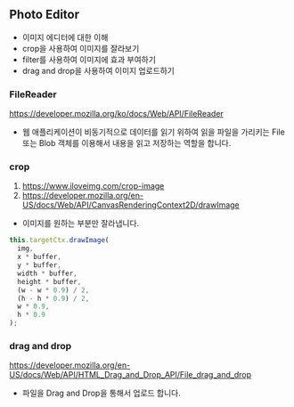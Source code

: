 ## Photo Editor

- 이미지 에디터에 대한 이해
- crop을 사용하여 이미지를 잘라보기
- filter를 사용하여 이미지에 효과 부여하기
- drag and drop을 사용하여 이미지 업로드하기

### FileReader

https://developer.mozilla.org/ko/docs/Web/API/FileReader

- 웹 애플리케이션이 비동기적으로 데이터를 읽기 위하여 읽을 파일을 가리키는 File 또는 Blob 객체를 이용해서 내용을 읽고 저장하는 역할을 합니다.

### crop

1. https://www.iloveimg.com/crop-image
1. https://developer.mozilla.org/en-US/docs/Web/API/CanvasRenderingContext2D/drawImage

- 이미지를 원하는 부분만 잘라냅니다.

```js
this.targetCtx.drawImage(
  img,
  x * buffer,
  y * buffer,
  width * buffer,
  height * buffer,
  (w - w * 0.9) / 2,
  (h - h * 0.9) / 2,
  w * 0.9,
  h * 0.9
);
```

### drag and drop

https://developer.mozilla.org/en-US/docs/Web/API/HTML_Drag_and_Drop_API/File_drag_and_drop

- 파일을 Drag and Drop을 통해서 업로드 합니다.
